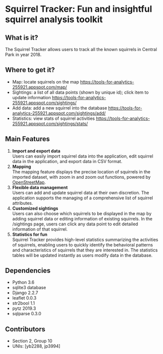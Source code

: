 # Squirrel Tracker: Fun and insightful squirrel analysis toolkit


## What is it?
The Squirrel Tracker allows users to track all the known squirrels in Central Park in year 2018. 


## Where to get it?
- Map: locate squirrels on the map https://tools-for-analytics-255921.appspot.com/map/
- Sightings: a list of all data points (shown by unique id); click item to update information https://tools-for-analytics-255921.appspot.com/sightings/
- Add data: add a new squirrel into the database https://tools-for-analytics-255921.appspot.com/sightings/add/
- Statistics: view stats of squirrel activities https://tools-for-analytics-255921.appspot.com/sightings/stats/


## Main Features
1. **Import and export data** <br />
Users can easily import squirrel data into the application, edit squirrel data in the application, and export data in CSV format.
2. **Mapping** <br />
The mapping feature displays the precise location of squirrels in the imported dataset, with zoom in and zoom out functions, powered by [OpenStreetMap](https://www.openstreetmap.org/about/). 
3. **Flexible data management** <br />
Users can add and update squirrel data at their own discretion. The application supports the managing of a comprehensive list of squirrel attributes.
3. **Customized sightings** <br />
Users can also choose which squirrels to be displayed in the map by adding squirrel data or editing information of existing squirrels. In the /sightings page, users can click any data point to edit detailed information of that squirrel.
4. **Statistics for fun** <br />
Squirrel Tracker provides high-level statistics summarizing the activities of squirrels, enabling users to quickly identify the behavioral patterns and characteristics of squirrels that they are interested in. The statistics tables will be updated instantly as users modify data in the database.


## Dependencies
- Python 3.6
- sqlite3 database
- Django 2.2.7
- leaflet 0.0.3
- str2bool 1.1
- pytz 2019.3
- sqlparse 0.3.0


## Contributors
- Section 2, Group 10
- UNIs: [yb2288, jp3994]


